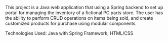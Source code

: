 This project is a Java web application that using a Spring backend to set up portal for managing the inventory of a fictional PC parts store. The user has the ability to perform CRUD operations on items being sold, and create customized products for purchase using modular components.

Technologies Used: Java with Spring Framework, HTML/CSS